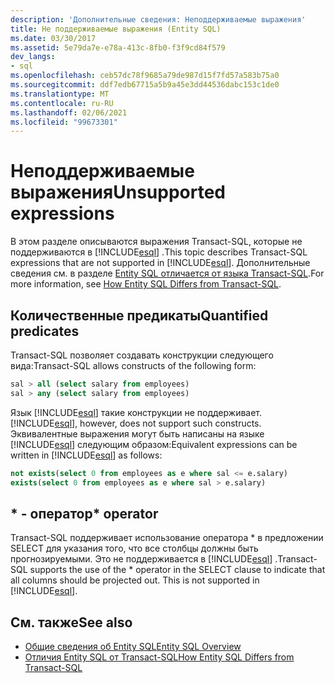 ```yaml
---
description: 'Дополнительные сведения: Неподдерживаемые выражения'
title: Не поддерживаемые выражения (Entity SQL)
ms.date: 03/30/2017
ms.assetid: 5e79da7e-e78a-413c-8fb0-f3f9cd84f579
dev_langs:
- sql
ms.openlocfilehash: ceb57dc78f9685a79de987d15f7fd57a583b75a0
ms.sourcegitcommit: ddf7edb67715a5b9a45e3dd44536dabc153c1de0
ms.translationtype: MT
ms.contentlocale: ru-RU
ms.lasthandoff: 02/06/2021
ms.locfileid: "99673301"
---
```

# <a name="unsupported-expressions"></a><span data-ttu-id="5fb30-103">Неподдерживаемые выражения</span><span class="sxs-lookup"><span data-stu-id="5fb30-103">Unsupported expressions</span></span>

<span data-ttu-id="5fb30-104">В этом разделе описываются выражения Transact-SQL, которые не поддерживаются в [!INCLUDE[esql](../../../../../../includes/esql-md.md)] .</span><span class="sxs-lookup"><span data-stu-id="5fb30-104">This topic describes Transact-SQL expressions that are not supported in [!INCLUDE[esql](../../../../../../includes/esql-md.md)].</span></span> <span data-ttu-id="5fb30-105">Дополнительные сведения см. в разделе [Entity SQL отличается от языка Transact-SQL](how-entity-sql-differs-from-transact-sql.md).</span><span class="sxs-lookup"><span data-stu-id="5fb30-105">For more information, see [How Entity SQL Differs from Transact-SQL](how-entity-sql-differs-from-transact-sql.md).</span></span>

## <a name="quantified-predicates"></a><span data-ttu-id="5fb30-106">Количественные предикаты</span><span class="sxs-lookup"><span data-stu-id="5fb30-106">Quantified predicates</span></span>

<span data-ttu-id="5fb30-107">Transact-SQL позволяет создавать конструкции следующего вида:</span><span class="sxs-lookup"><span data-stu-id="5fb30-107">Transact-SQL allows constructs of the following form:</span></span>

```sql
sal > all (select salary from employees)
sal > any (select salary from employees)
```

<span data-ttu-id="5fb30-108">Язык [!INCLUDE[esql](../../../../../../includes/esql-md.md)] такие конструкции не поддерживает.</span><span class="sxs-lookup"><span data-stu-id="5fb30-108">[!INCLUDE[esql](../../../../../../includes/esql-md.md)], however, does not support such constructs.</span></span> <span data-ttu-id="5fb30-109">Эквивалентные выражения могут быть написаны на языке [!INCLUDE[esql](../../../../../../includes/esql-md.md)] следующим образом:</span><span class="sxs-lookup"><span data-stu-id="5fb30-109">Equivalent expressions can be written in [!INCLUDE[esql](../../../../../../includes/esql-md.md)] as follows:</span></span>

```sql
not exists(select 0 from employees as e where sal <= e.salary)
exists(select 0 from employees as e where sal > e.salary)
```

## <a name="-operator"></a><span data-ttu-id="5fb30-110">\* - оператор</span><span class="sxs-lookup"><span data-stu-id="5fb30-110">\* operator</span></span>

<span data-ttu-id="5fb30-111">Transact-SQL поддерживает использование оператора \* в предложении SELECT для указания того, что все столбцы должны быть прогнозируемыми. Это не поддерживается в [!INCLUDE[esql](../../../../../../includes/esql-md.md)] .</span><span class="sxs-lookup"><span data-stu-id="5fb30-111">Transact-SQL supports the use of the \* operator in the SELECT clause to indicate that all columns should be projected out. This is not supported in [!INCLUDE[esql](../../../../../../includes/esql-md.md)].</span></span>

## <a name="see-also"></a><span data-ttu-id="5fb30-112">См. также</span><span class="sxs-lookup"><span data-stu-id="5fb30-112">See also</span></span>

- [<span data-ttu-id="5fb30-113">Общие сведения об Entity SQL</span><span class="sxs-lookup"><span data-stu-id="5fb30-113">Entity SQL Overview</span></span>](entity-sql-overview.md)
- [<span data-ttu-id="5fb30-114">Отличия Entity SQL от Transact-SQL</span><span class="sxs-lookup"><span data-stu-id="5fb30-114">How Entity SQL Differs from Transact-SQL</span></span>](how-entity-sql-differs-from-transact-sql.md)
